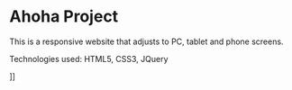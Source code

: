 # Ahoha Project

This is a responsive website that adjusts to PC, tablet and phone screens. 

Technologies used: HTML5, CSS3, JQuery

]]